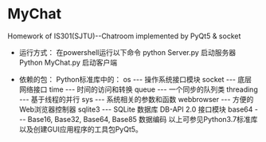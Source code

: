 # MyChat
Homework of IS301(SJTU)--Chatroom implemented by PyQt5 &amp; socket

* 运行方式：
    在powershell运行以下命令
        python Server.py 启动服务器
        Python MyChat.py 启动客户端

* 依赖的包：
    Python标准库中的：
    os --- 操作系统接口模块
    socket --- 底层网络接口
    time --- 时间的访问和转换
    queue --- 一个同步的队列类
    threading --- 基于线程的并行
    sys --- 系统相关的参数和函数
    webbrowser --- 方便的Web浏览器控制器
    sqlite3 --- SQLite 数据库 DB-API 2.0 接口模块
    base64 --- Base16, Base32, Base64, Base85 数据编码
    以上可参见Python3.7标准库
    以及创建GUI应用程序的工具包PyQt5。

